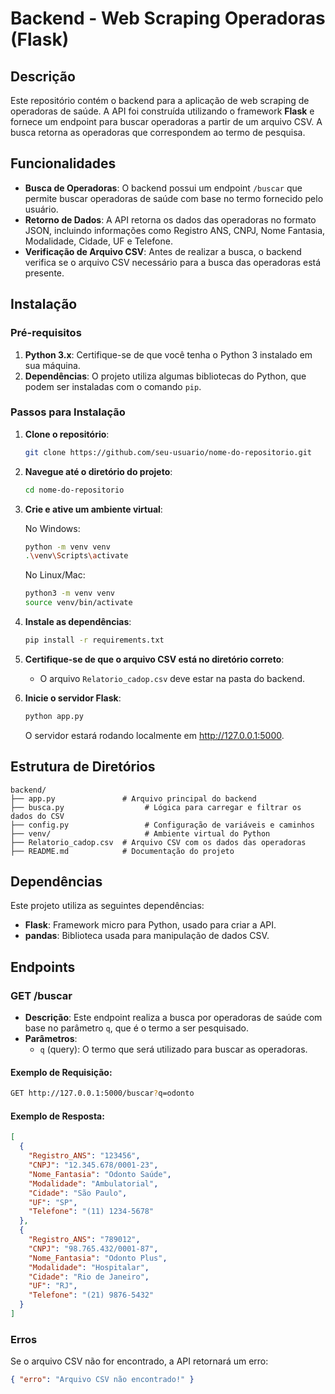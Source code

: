 # Backend - Web Scraping Operadoras (Flask)

## Descrição

Este repositório contém o backend para a aplicação de web scraping de operadoras de saúde. A API foi construída utilizando o framework **Flask** e fornece um endpoint para buscar operadoras a partir de um arquivo CSV. A busca retorna as operadoras que correspondem ao termo de pesquisa.

## Funcionalidades

- **Busca de Operadoras**: O backend possui um endpoint `/buscar` que permite buscar operadoras de saúde com base no termo fornecido pelo usuário.
- **Retorno de Dados**: A API retorna os dados das operadoras no formato JSON, incluindo informações como Registro ANS, CNPJ, Nome Fantasia, Modalidade, Cidade, UF e Telefone.
- **Verificação de Arquivo CSV**: Antes de realizar a busca, o backend verifica se o arquivo CSV necessário para a busca das operadoras está presente.

## Instalação

### Pré-requisitos

1. **Python 3.x**: Certifique-se de que você tenha o Python 3 instalado em sua máquina.
2. **Dependências**: O projeto utiliza algumas bibliotecas do Python, que podem ser instaladas com o comando `pip`.

### Passos para Instalação

1. **Clone o repositório**:
   ```bash
   git clone https://github.com/seu-usuario/nome-do-repositorio.git
   ```
2. **Navegue até o diretório do projeto**:
   ```bash
   cd nome-do-repositorio
   ```
3. **Crie e ative um ambiente virtual**:
   
   No Windows:
   ```bash
   python -m venv venv
   .\venv\Scripts\activate
   ```
   
   No Linux/Mac:
   ```bash
   python3 -m venv venv
   source venv/bin/activate
   ```
4. **Instale as dependências**:
   ```bash
   pip install -r requirements.txt
   ```
5. **Certifique-se de que o arquivo CSV está no diretório correto**:
   - O arquivo `Relatorio_cadop.csv` deve estar na pasta do backend.
6. **Inicie o servidor Flask**:
   ```bash
   python app.py
   ```
   O servidor estará rodando localmente em http://127.0.0.1:5000.

## Estrutura de Diretórios

```
backend/
├── app.py               # Arquivo principal do backend
├── busca.py                  # Lógica para carregar e filtrar os dados do CSV
├── config.py                 # Configuração de variáveis e caminhos
├── venv/                     # Ambiente virtual do Python
├── Relatorio_cadop.csv  # Arquivo CSV com os dados das operadoras
├── README.md            # Documentação do projeto
```

## Dependências

Este projeto utiliza as seguintes dependências:

- **Flask**: Framework micro para Python, usado para criar a API.
- **pandas**: Biblioteca usada para manipulação de dados CSV.

## Endpoints

### **GET /buscar**

- **Descrição**: Este endpoint realiza a busca por operadoras de saúde com base no parâmetro `q`, que é o termo a ser pesquisado.
- **Parâmetros**:
  - `q` (query): O termo que será utilizado para buscar as operadoras.

#### **Exemplo de Requisição**:
```bash
GET http://127.0.0.1:5000/buscar?q=odonto
```

#### **Exemplo de Resposta**:
```json
[
  {
    "Registro_ANS": "123456",
    "CNPJ": "12.345.678/0001-23",
    "Nome_Fantasia": "Odonto Saúde",
    "Modalidade": "Ambulatorial",
    "Cidade": "São Paulo",
    "UF": "SP",
    "Telefone": "(11) 1234-5678"
  },
  {
    "Registro_ANS": "789012",
    "CNPJ": "98.765.432/0001-87",
    "Nome_Fantasia": "Odonto Plus",
    "Modalidade": "Hospitalar",
    "Cidade": "Rio de Janeiro",
    "UF": "RJ",
    "Telefone": "(21) 9876-5432"
  }
]
```

### **Erros**
Se o arquivo CSV não for encontrado, a API retornará um erro:
```json
{ "erro": "Arquivo CSV não encontrado!" }
```
